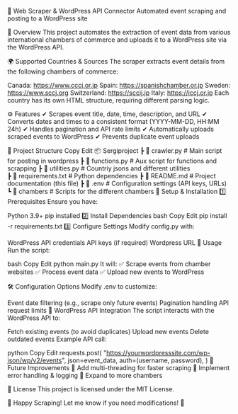 📌 Web Scraper & WordPress API Connector
Automated event scraping and posting to a WordPress site

📖 Overview
This project automates the extraction of event data from various international chambers of commerce and uploads it to a WordPress site via the WordPress API.

🌍 Supported Countries & Sources
The scraper extracts event details from the following chambers of commerce:

Canada: https://www.cccj.or.jp
Spain: https://spanishchamber.or.jp
Sweden: https://www.sccj.org
Switzerland: https://sccij.jp
Italy: https://iccj.or.jp
Each country has its own HTML structure, requiring different parsing logic.

⚙️ Features
✔ Scrapes event title, date, time, description, and URL
✔ Converts dates and times to a consistent format (YYYY-MM-DD, HH:MM 24h)
✔ Handles pagination and API rate limits
✔ Automatically uploads scraped events to WordPress
✔ Prevents duplicate event uploads

📂 Project Structure
Copy
Edit
📦 Sergiproject
 ┣ 📜 crawler.py            # Main script for posting in wordpress
 ┣ 📜 functions.py          # Aux script for functions and scrapping
 ┣ 📜 utilities.py          # Countriy jsons and different utilities  
 ┣ 📜 requirements.txt    # Python dependencies
 ┣ 📜 README.md           # Project documentation (this file)
 ┣ 📜 .env          # Configuration settings (API keys, URLs)
 ┗ 📂 chambers      # Scripts for the different chambers
🔧 Setup & Installation
1️⃣ Prerequisites
Ensure you have:

Python 3.9+
pip installed
2️⃣ Install Dependencies
bash
Copy
Edit
pip install -r requirements.txt
3️⃣ Configure Settings
Modify config.py with:

WordPress API credentials
API keys (if required)
Wordpress URL
🚀 Usage
Run the script:

bash
Copy
Edit
python main.py
It will:
✅ Scrape events from chamber websites
✅ Process event data
✅ Upload new events to WordPress

🛠️ Configuration Options
Modify .env to customize:

Event date filtering (e.g., scrape only future events)
Pagination handling
API request limits
📝 WordPress API Integration
The script interacts with the WordPress API to:

Fetch existing events (to avoid duplicates)
Upload new events
Delete outdated events
Example API call:

python
Copy
Edit
requests.post(
    "https://yourwordpresssite.com/wp-json/wp/v2/events",
    json=event_data,
    auth=(username, password),
)
📌 Future Improvements
🔹 Add multi-threading for faster scraping
🔹 Implement error handling & logging
🔹 Expand to more chambers

📜 License
This project is licensed under the MIT License.

🚀 Happy Scraping!
Let me know if you need modifications! 🚀